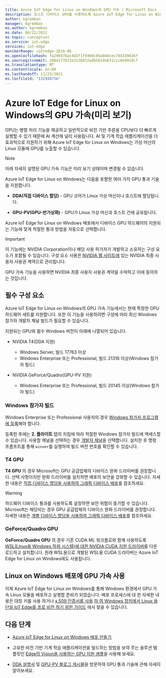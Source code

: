```yaml
---
title: Azure IoT Edge for Linux on Windows의 GPU 가속 | Microsoft Docs
description: 호스트 디바이스 GPU를 사용하도록 Azure IoT Edge for Linux on Windows 가상 머신을 구성하는 방법에 관해 알아봅니다.
author: kgremban
manager: kgremban
ms.author: kgremban
ms.date: 06/22/2021
ms.topic: conceptual
ms.service: iot-edge
services: iot-edge
monikerRange: =iotedge-2018-06
ms.openlocfilehash: fa296478ac4d2f1f9460c05a04dcec744339636f
ms.sourcegitcommit: 3d04177023a3136832adb561da831ccc8e9910c7
ms.translationtype: MT
ms.contentlocale: ko-KR
ms.lasthandoff: 11/23/2021
ms.locfileid: "132940736"
---
```

# <a name="gpu-acceleration-for-azure-iot-edge-for-linux-on-windows-preview"></a>Azure IoT Edge for Linux on Windows의 GPU 가속(미리 보기)

GPU는 병렬 처리 기능을 제공하고 일반적으로 비전 기반 추론을 CPU보다 더 빠르게 실행할 수 있기 때문에 AI 계산에 널리 사용됩니다. AI 및 기계 학습 애플리케이션을 더 효과적으로 지원하기 위해 Azure IoT Edge for Linux on Windows는 가상 머신의 Linux 모듈에 GPU를 노출할 수 있습니다.

> [!NOTE]
> 아래 자세히 설명된 GPU 가속 기능은 미리 보기 상태이며 변경될 수 있습니다.

Azure IoT Edge for Linux on Windows는 다음을 포함한 여러 가지 GPU 통과 기술을 지원합니다.

* **DDA(직접 디바이스 할당)** - GPU 코어가 Linux 가상 머신이나 호스트에 할당됩니다.

* **GPU-PV(GPU-반가상화)** - GPU가 Linux 가상 머신과 호스트 간에 공유됩니다.

Azure IoT Edge for Linux on Windows 배포에서 디바이스 GPU 하드웨어의 지원되는 기능에 맞게 적절한 통과 방법을 자동으로 선택합니다.

> [!IMPORTANT]
> 이 기능에는 NVIDIA Corporation이나 해당 사용 허가자가 개발하고 소유하는 구성 요소가 포함될 수 있습니다. 구성 요소 사용은 [NVIDIA 웹 사이트에](https://www.nvidia.com/content/DriverDownload-March2009/licence.php?lang=us) 있는 NVIDIA 최종 사용자 사용권 계약으로 관리됩니다.
>
> GPU 가속 기능을 사용하면 NVIDIA 최종 사용자 사용권 계약을 수락하고 이에 동의하는 것입니다.

## <a name="prerequisites"></a>필수 구성 요소

Azure IoT Edge for Linux on Windows의 GPU 가속 기능에서는 현재 특정한 GPU 하드웨어 세트를 지원합니다. 또한 이 기능을 사용하려면 구성에 따라 최신 Windows 참가자 개발자 채널 빌드가 필요할 수 있습니다.

지원되는 GPU와 필수 Windows 버전이 아래에 나열되어 있습니다.

* NVIDIA T4(DDA 지원)

  * Windows Server, 빌드 17763 이상
  * Windows Enterprise 또는 Professional, 빌드 21318 이상(Windows 참가자 빌드)

* NVIDIA GeForce/Quadro(GPU-PV 지원)

  * Windows Enterprise 또는 Professional, 빌드 20145 이상(Windows 참가자 빌드)

### <a name="windows-insider-builds"></a>Windows 참가자 빌드

Windows Enterprise 또는 Professional 사용자의 경우 [Windows 참가자 프로그램에 등록](https://insider.windows.com/getting-started#register)해야 합니다.

등록한 후에는 **2. 플라이트** 탭의 지침에 따라 적절한 Windows 참가자 빌드에 액세스할 수 있습니다. 사용할 채널을 선택하는 경우 [개발자 채널](/windows-insider/flight-hub/#active-development-builds-of-windows-10)을 선택합니다. 설치한 후 명령 프롬프트를 통해 `winver`를 실행하여 빌드 버전 번호를 확인할 수 있습니다.

### <a name="t4-gpus"></a>T4 GPU

**T4 GPU** 의 경우 Microsoft는 GPU 공급업체의 디바이스 완화 드라이버를 권장합니다. 선택 사항이지만 완화 드라이버를 설치하면 배포의 보안을 강화할 수 있습니다. 자세한 내용은 [직접 디바이스 할당을 사용하여 그래픽 디바이스 배포](/windows-server/virtualization/hyper-v/deploy/deploying-graphics-devices-using-dda#optional---install-the-partitioning-driver)를 참조하세요.

> [!WARNING]
> 하드웨어 디바이스 통과를 사용하도록 설정하면 보안 위험이 증가할 수 있습니다. Microsoft는 해당되는 경우 GPU 공급업체의 디바이스 완화 드라이버를 권장합니다. 자세한 내용은 [개별 디바이스 할당을 사용하여 그래픽 디바이스 배포](/windows-server/virtualization/hyper-v/deploy/deploying-graphics-devices-using-dda)를 참조하세요.

### <a name="geforcequadro-gpus"></a>GeForce/Quadro GPU

**GeForce/Quadro GPU** 의 경우 기존 CUDA ML 워크플로와 함께 사용하도록 [WSL(Linux용 Windows 하위 시스템)에 대한 NVIDIA CUDA 지원 드라이버](https://developer.nvidia.com/cuda/wsl)를 다운로드하고 설치합니다. 원래 WSL용으로 개발된 WSL용 CUDA 드라이버는 Azure IoT Edge for Linux on Windows에도 사용됩니다.

## <a name="using-gpu-acceleration-for-your-linux-on-windows-deployment"></a>Linux on Windows 배포에 GPU 가속 사용

이제 Azure IoT Edge for Linux on Windows를 통해 Windows 환경에서 GPU 가속 Linux 모듈을 배포하고 실행할 준비가 되었습니다. 배포 프로세스에 대 한 자세한 내용은 대칭 키를 사용 하거나 [x.509 인증서를 사용](how-to-provision-single-device-linux-on-windows-x509.md) [하 여 Windows 장치에서 Linux 용 단일 IoT Edge를 프로 비전 하기 위한 가이드](how-to-provision-single-device-linux-on-windows-symmetric.md) 에서 찾을 수 있습니다.

## <a name="next-steps"></a>다음 단계

* [Azure IoT Edge for Linux on Windows 배포 만들기](how-to-install-iot-edge-on-windows.md)

* 고유한 비전 기반 기계 학습 애플리케이션을 빌드하는 방법을 보여 주는 솔루션 템플릿인 [Edge의 Vision을 사용하는 GPU 지원 샘플](https://github.com/Azure-Samples/azure-intelligent-edge-patterns/blob/master/factory-ai-vision/Tutorial/Eflow.md)을 사용해 보세요.

* [DDA 설명서](/windows-server/virtualization/hyper-v/plan/plan-for-gpu-acceleration-in-windows-server#discrete-device-assignment-dda) 및 [GPU-PV 블로그 게시물](https://devblogs.microsoft.com/directx/directx-heart-linux/#gpu-virtualization)을 방문하여 GPU 통과 기술에 관해 자세히 알아보세요.
